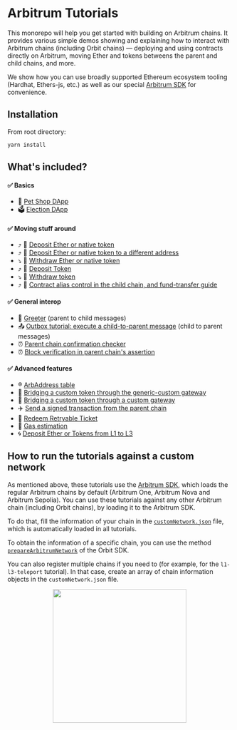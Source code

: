 # Arbitrum Tutorials

This monorepo will help you get started with building on Arbitrum chains. It provides various simple demos showing and explaining how to interact with Arbitrum chains (including Orbit chains) — deploying and using contracts directly on Arbitrum, moving Ether and tokens betweens the parent and child chains, and more.

We show how you can use broadly supported Ethereum ecosystem tooling (Hardhat, Ethers-js, etc.) as well as our special [Arbitrum SDK](https://github.com/OffchainLabs/arbitrum-sdk) for convenience.

## Installation

From root directory:

```bash
yarn install
```

## What's included?

#### :white_check_mark: Basics

- 🐹 [Pet Shop DApp](./packages/demo-dapp-pet-shop/)
- 🗳 [Election DApp](./packages/demo-dapp-election/)

#### :white_check_mark: Moving stuff around

- ⤴️ 🔹 [Deposit Ether or native token](./packages/eth-deposit/)
- ⤴️ 🔹 [Deposit Ether or native token to a different address](./packages/eth-deposit-to-different-address/)
- ⤵️ 🔹 [Withdraw Ether or native token](./packages/eth-withdraw/)
- ⤴️ 💸 [Deposit Token](./packages/token-deposit/)
- ⤵️ 💸 [Withdraw token](./packages/token-withdraw/)
- ⤴️ 🔹 [Contract alias control in the child chain, and fund-transfer guide](./packages/contract-deposit/)

#### :white_check_mark: General interop

- 🤝 [Greeter](./packages/greeter/) (parent to child messages)
- 📤 [Outbox tutorial: execute a child-to-parent message](./packages/outbox-execute/) (child to parent messages)
- ⏰ [Parent chain confirmation checker](./packages/parent-chain-confirmation-checker/)
- ⏰ [Block verification in parent chain's assertion](./packages/block-verification-in-parent-chain-assertion/)

#### :white_check_mark: Advanced features

- ®️ [ArbAddress table](./packages/address-table/)
- 🌉 [Bridging a custom token through the generic-custom gateway](./packages/custom-token-bridging/)
- 🌉 [Bridging a custom token through a custom gateway](./packages/custom-gateway-bridging/)
- ✈️ [Send a signed transaction from the parent chain](./packages/delayedInbox-l2msg/)
- 🎁 [Redeem Retryable Ticket](./packages/redeem-failed-retryable/)
- 🧮 [Gas estimation](./packages/gas-estimation/)
- 🌀 [Deposit Ether or Tokens from L1 to L3](./packages/l1-l3-teleport/)

## How to run the tutorials against a custom network

As mentioned above, these tutorials use the [Arbitrum SDK](https://github.com/OffchainLabs/arbitrum-sdk), which loads the regular Arbitrum chains by default (Arbitrum One, Arbitrum Nova and Arbitrum Sepolia). You can use these tutorials against any other Arbitrum chain (including Orbit chains), by loading it to the Arbitrum SDK.

To do that, fill the information of your chain in the [`customNetwork.json`](./customNetwork.json) file, which is automatically loaded in all tutorials.

To obtain the information of a specific chain, you can use the method [`prepareArbitrumNetwork`](https://github.com/OffchainLabs/arbitrum-orbit-sdk/blob/main/src/utils/registerNewNetwork.ts#L18) of the Orbit SDK.

You can also register multiple chains if you need to (for example, for the `l1-l3-teleport` tutorial). In that case, create an array of chain information objects in the `customNetwork.json` file.

<p align="center"><img src="assets/logo.svg" width="300"></p>
